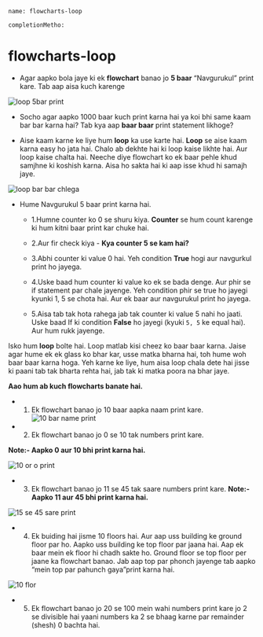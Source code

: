 ```ngmeta
name: flowcharts-loop

completionMetho:
```


# flowcharts-loop

- Agar aapko bola jaye ki ek **flowchart** banao jo **5 baar** “Navgurukul” print kare. Tab aap aisa kuch karenge

![loop 5bar print](/home/courage/Desktop/Markdown-Curriculum/pythonflowchart/loop/1sir3A6u_UBpmTPK18jdDJ7w.png)

- Socho agar aapko 1000 baar kuch print karna hai ya koi bhi same kaam bar bar karna hai? Tab kya aap **baar baar** print statement likhoge? 
 
- Aise kaam karne ke liye hum **loop** ka use karte hai. **Loop** se aise kaam karna easy ho jata hai. Chalo ab dekhte hai ki loop kaise likhte hai. Aur loop kaise chalta hai. Neeche diye flowchart ko ek baar pehle khud samjhne ki koshish karna. Aisa ho sakta hai ki aap isse khud hi samajh jaye.


![loop bar bar chlega](/home/courage/Desktop/Markdown-Curriculum/pythonflowchart/loop/2so4mQw-FPLSJKTef2-aCR8A.png)

 
- Hume Navgurukul 5 baar print karna hai.
	- 1.Humne counter ko 0 se shuru kiya. **Counter** se hum count karenge ki hum kitni baar print kar chuke hai.

	- 2.Aur fir check kiya - **Kya counter 5 se kam hai?**

	- 3.Abhi counter ki value 0 hai. Yeh condition **True** hogi aur navgurkul print ho jayega.
	
	- 4.Uske baad hum counter ki value ko ek se bada denge. Aur phir se if statement par chale jayenge. Yeh 		condition phir se true ho jayegi kyunki 1, 5 se chota hai. Aur ek baar aur navgurukul print ho jayega.
	
	- 5.Aisa tab tak hota rahega jab tak counter ki value 5 nahi ho jaati. Uske baad If ki condition **False** ho jayegi 
(kyuki `5, 5` ke equal hai). Aur hum rukk jayenge. 


Isko hum **loop** bolte hai. Loop matlab kisi cheez ko baar baar karna. Jaise agar hume ek ek glass ko bhar kar, usse matka bharna hai, toh hume woh baar baar karna hoga. Yeh karne ke liye, hum aisa loop chala dete hai jisse ki paani tab tak bharta rehta hai, jab tak ki matka poora na bhar jaye.

**Aao hum ab kuch flowcharts banate hai.**

- 1) Ek flowchart banao jo 10 baar aapka naam print kare.
![10 bar name print](/home/courage/Desktop/Markdown-Curriculum/pythonflowchart/loop/3sh9nit9dO0YZm3H9RJfAaBw.png)


- 2) Ek flowchart banao jo 0 se 10 tak numbers print kare.

**Note:- Aapko 0 aur 10 bhi print karna hai.**

![10 or o print](/home/courage/Desktop/Markdown-Curriculum/pythonflowchart/loop/4sOYwK_xXHTmFN3q_Lm15NWg.png)

- 3) Ek flowchart banao jo 11 se 45 tak saare numbers print kare. 
**Note:- Aapko 11 aur 45 bhi print karna hai.**	

![15 se 45 sare print](/home/courage/Desktop/Markdown-Curriculum/pythonflowchart/loop/5smE2gxcTqpGob0DBoPz4XgA.png)

- 4) Ek buiding hai jisme 10 floors hai. Aur aap uss building ke ground floor par ho. Aapko uss   building ke top floor par jaana hai. Aap ek baar mein ek floor hi chadh sakte ho. Ground floor se top floor per jaane ka flowchart banao. Jab aap top par phonch jayenge tab aapko “mein top par pahunch gaya”print karna hai.

![10 flor](/home/courage/Desktop/Markdown-Curriculum/pythonflowchart/loop/6sdvcoxmTZ6apZBhj7XBW39w.png)

- 5) Ek flowchart banao jo 20 se 100 mein wahi numbers print kare jo 2 se divisible hai yaani numbers ka 2 se bhaag karne par remainder (shesh) 0 bachta hai. 